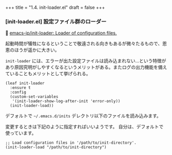 +++
title = "1.4. init-loader.el"
draft = false
+++

### [init-loader.el] 設定ファイル群のローダー 
🔗 [emacs-jp/init-loader: Loader of configuration files.](https://github.com/emacs-jp/init-loader/) 

起動時間が犠牲になるということで敬遠される向きもあるが微々たるもので、恩恵のほうが遥かに大きい。

`init-loader` には、エラーが出た設定ファイルは読み込まれない...という特徴があり原因究明がしやすくなるというメリットがある。またログの出力機能を備えていることもメリットとして挙げられる。

```elisp
(leaf init-loader
  :ensure t
  :config
  (custom-set-variables
   '(init-loader-show-log-after-init 'error-only))
  (init-loader-load))
```

デフォルトで `~/.emacs.d/inits` デレクトリ以下のファイルを読み込みます。

変更するときは下記のように指定すればいいようです。
自分は、デフォルトで使っています。

```elisp
;; Load configuration files in '/path/to/init-directory'.
(init-loader-load "/path/to/init-directory")
```
